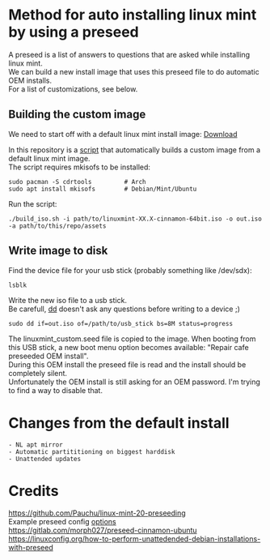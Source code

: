 # Method for auto installing linux mint by using a preseed

A preseed is a list of answers to questions that are asked while installing linux mint.  
We can build a new install image that uses this preseed file to do automatic OEM installs.  
For a list of customizations, see below.  

## Building the custom image

We need to start off with a default linux mint install image: [Download](https://linuxmint.com/edition.php?id=319)

In this repository is a [script](/build_iso.sh) that automatically builds a custom image from a default linux mint image.  
The script requires mkisofs to be installed:  

    sudo pacman -S cdrtools         # Arch
    sudo apt install mkisofs        # Debian/Mint/Ubuntu

Run the script:

    ./build_iso.sh -i path/to/linuxmint-XX.X-cinnamon-64bit.iso -o out.iso -a path/to/this/repo/assets

## Write image to disk

Find the device file for your usb stick (probably something like /dev/sdx):

    lsblk

Write the new iso file to a usb stick.  
Be carefull, [dd](https://www.man7.org/linux/man-pages/man1/dd.1.html) doesn't ask any questions before writing to a device ;)

    sudo dd if=out.iso of=/path/to/usb_stick bs=8M status=progress

The linuxmint_custom.seed file is copied to the image.
When booting from this USB stick, a new boot menu option becomes available: "Repair cafe preseeded OEM install".  
During this OEM install the preseed file is read and the install should be completely silent.  
Unfortunately the OEM install is still asking for an OEM password. I'm trying to find a way to disable that.  

# Changes from the default install

    - NL apt mirror
    - Automatic partititioning on biggest harddisk
    - Unattended updates


# Credits

https://github.com/Pauchu/linux-mint-20-preseeding  
Example preseed config [options](https://www.debian.org/releases/bookworm/example-preseed.txt)  
https://gitlab.com/morph027/preseed-cinnamon-ubuntu
https://linuxconfig.org/how-to-perform-unattedended-debian-installations-with-preseed
